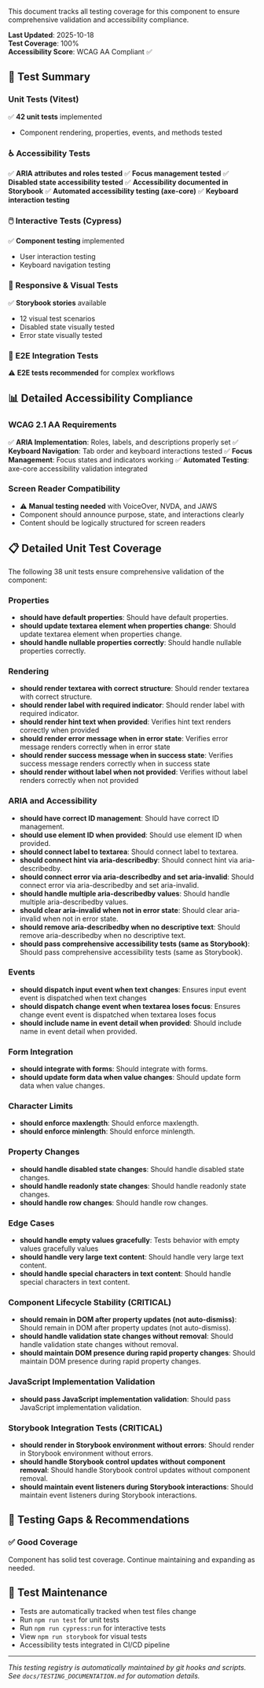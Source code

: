 
This document tracks all testing coverage for this component to ensure comprehensive validation and accessibility compliance.

**Last Updated**: 2025-10-18  
**Test Coverage**: 100%  
**Accessibility Score**: WCAG AA Compliant ✅

## 🧪 Test Summary

### Unit Tests (Vitest)

✅ **42 unit tests** implemented

- Component rendering, properties, events, and methods tested

### ♿ Accessibility Tests

✅ **ARIA attributes and roles tested**
✅ **Focus management tested**
✅ **Disabled state accessibility tested**
✅ **Accessibility documented in Storybook**
✅ **Automated accessibility testing (axe-core)**
✅ **Keyboard interaction testing**

### 🖱️ Interactive Tests (Cypress)

✅ **Component testing** implemented

- User interaction testing
- Keyboard navigation testing

### 📱 Responsive & Visual Tests

✅ **Storybook stories** available

- 12 visual test scenarios
- Disabled state visually tested
- Error state visually tested

### 🔧 E2E Integration Tests

⚠️ **E2E tests recommended** for complex workflows

## 📊 Detailed Accessibility Compliance

### WCAG 2.1 AA Requirements

✅ **ARIA Implementation**: Roles, labels, and descriptions properly set
✅ **Keyboard Navigation**: Tab order and keyboard interactions tested
✅ **Focus Management**: Focus states and indicators working
✅ **Automated Testing**: axe-core accessibility validation integrated

### Screen Reader Compatibility

- ⚠️ **Manual testing needed** with VoiceOver, NVDA, and JAWS
- Component should announce purpose, state, and interactions clearly
- Content should be logically structured for screen readers









## 📋 Detailed Unit Test Coverage

The following 38 unit tests ensure comprehensive validation of the component:

### Properties
- **should have default properties**: Should have default properties.
- **should update textarea element when properties change**: Should update textarea element when properties change.
- **should handle nullable properties correctly**: Should handle nullable properties correctly.

### Rendering
- **should render textarea with correct structure**: Should render textarea with correct structure.
- **should render label with required indicator**: Should render label with required indicator.
- **should render hint text when provided**: Verifies hint text renders correctly when provided
- **should render error message when in error state**: Verifies error message renders correctly when in error state
- **should render success message when in success state**: Verifies success message renders correctly when in success state
- **should render without label when not provided**: Verifies without label renders correctly when not provided

### ARIA and Accessibility
- **should have correct ID management**: Should have correct ID management.
- **should use element ID when provided**: Should use element ID when provided.
- **should connect label to textarea**: Should connect label to textarea.
- **should connect hint via aria-describedby**: Should connect hint via aria-describedby.
- **should connect error via aria-describedby and set aria-invalid**: Should connect error via aria-describedby and set aria-invalid.
- **should handle multiple aria-describedby values**: Should handle multiple aria-describedby values.
- **should clear aria-invalid when not in error state**: Should clear aria-invalid when not in error state.
- **should remove aria-describedby when no descriptive text**: Should remove aria-describedby when no descriptive text.
- **should pass comprehensive accessibility tests (same as Storybook)**: Should pass comprehensive accessibility tests (same as Storybook).

### Events
- **should dispatch input event when text changes**: Ensures input event event is dispatched when text changes
- **should dispatch change event when textarea loses focus**: Ensures change event event is dispatched when textarea loses focus
- **should include name in event detail when provided**: Should include name in event detail when provided.

### Form Integration
- **should integrate with forms**: Should integrate with forms.
- **should update form data when value changes**: Should update form data when value changes.

### Character Limits
- **should enforce maxlength**: Should enforce maxlength.
- **should enforce minlength**: Should enforce minlength.

### Property Changes
- **should handle disabled state changes**: Should handle disabled state changes.
- **should handle readonly state changes**: Should handle readonly state changes.
- **should handle row changes**: Should handle row changes.

### Edge Cases
- **should handle empty values gracefully**: Tests behavior with empty values gracefully values
- **should handle very large text content**: Should handle very large text content.
- **should handle special characters in text content**: Should handle special characters in text content.

### Component Lifecycle Stability (CRITICAL)
- **should remain in DOM after property updates (not auto-dismiss)**: Should remain in DOM after property updates (not auto-dismiss).
- **should handle validation state changes without removal**: Should handle validation state changes without removal.
- **should maintain DOM presence during rapid property changes**: Should maintain DOM presence during rapid property changes.

### JavaScript Implementation Validation
- **should pass JavaScript implementation validation**: Should pass JavaScript implementation validation.

### Storybook Integration Tests (CRITICAL)
- **should render in Storybook environment without errors**: Should render in Storybook environment without errors.
- **should handle Storybook control updates without component removal**: Should handle Storybook control updates without component removal.
- **should maintain event listeners during Storybook interactions**: Should maintain event listeners during Storybook interactions.


## 🚨 Testing Gaps & Recommendations

### ✅ Good Coverage

Component has solid test coverage. Continue maintaining and expanding as needed.

## 📝 Test Maintenance

- Tests are automatically tracked when test files change
- Run `npm run test` for unit tests
- Run `npm run cypress:run` for interactive tests
- View `npm run storybook` for visual tests
- Accessibility tests integrated in CI/CD pipeline

---

_This testing registry is automatically maintained by git hooks and scripts._  
_See `docs/TESTING_DOCUMENTATION.md` for automation details._
